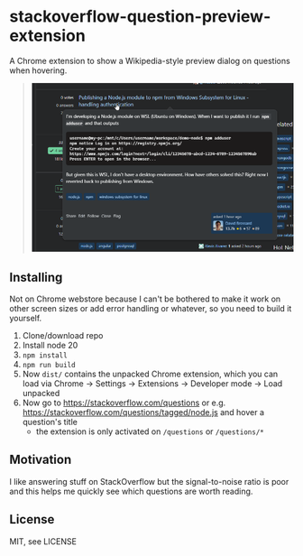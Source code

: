 # stackoverflow-question-preview-extension

A Chrome extension to show a Wikipedia-style preview dialog on questions when hovering.

> ![screenshot, showing StackOverflow where a mouse pointer is over a question's title and a dialog box with a preview of the page is below](docs/screenshot.png)

## Installing

Not on Chrome webstore because I can't be bothered to make it work on other screen sizes or add error handling or whatever, so you need to build it yourself.

1. Clone/download repo
2. Install node 20
3. `npm install`
4. `npm run build`
5. Now `dist/` contains the unpacked Chrome extension, which you can load via Chrome -> Settings -> Extensions -> Developer mode -> Load unpacked
6. Now go to https://stackoverflow.com/questions or e.g. https://stackoverflow.com/questions/tagged/node.js and hover a question's title
   - the extension is only activated on `/questions` or `/questions/*`

## Motivation

I like answering stuff on StackOverflow but the signal-to-noise ratio is poor and this helps me quickly see which questions are worth reading.

## License

MIT, see LICENSE
